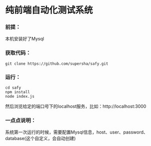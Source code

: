 # 纯前端自动化测试系统

### 前提：
本机安装好了Mysql

### 获取代码：
    git clone https://github.com/supersha/safy.git

### 运行：
    cd safy
    npm install
    node index.js

然后浏览给定的端口号下的localhost服务，比如：http://localhost:3000

### 一点点说明：

系统第一次运行的时候，需要配置Mysql信息，host、user、password、database(这个自定义，会自动创建)
